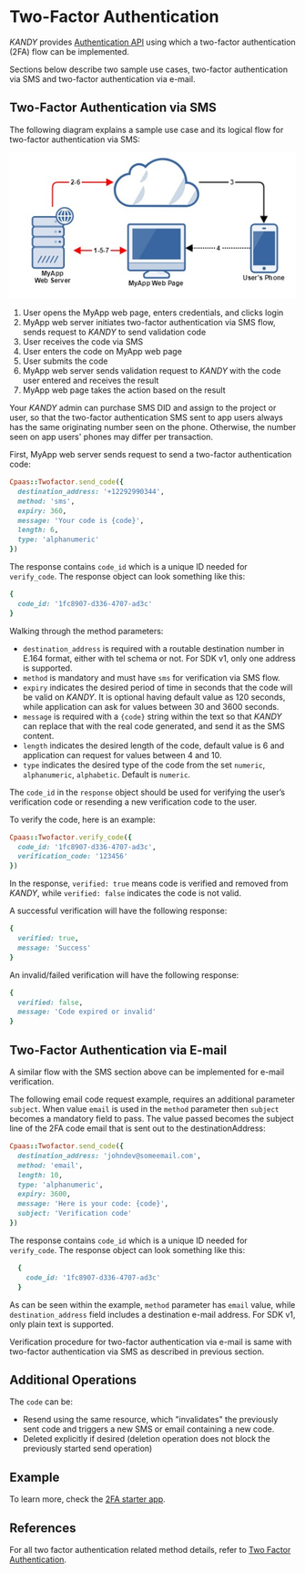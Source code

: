 # Two-Factor Authentication
$KANDY$ provides [Authentication API](/developer/references/ruby/1.2.0#twofactor-send-code) using which a two-factor authentication (2FA) flow can be implemented.

Sections below describe two sample use cases, two-factor authentication via SMS and two-factor authentication via e-mail.

## Two-Factor Authentication via SMS
The following diagram explains a sample use case and its logical flow for two-factor authentication via SMS:

![2FA via SMS flow](2fa-flow.png)

1. User opens the MyApp web page, enters credentials, and clicks login
2. MyApp web server initiates two-factor authentication via SMS flow, sends request to $KANDY$ to send validation code
3. User receives the code via SMS
4. User enters the code on MyApp web page
5. User submits the code
6. MyApp web server sends validation request to $KANDY$ with the code user entered and receives the result
7. MyApp web page takes the action based on the result

Your $KANDY$ admin can purchase SMS DID and assign to the project or user, so that the two-factor authentication SMS sent to app users always has the same originating number seen on the phone. Otherwise, the number seen on app users' phones may differ per transaction.

First, MyApp web server sends request to send a two-factor authentication code:

```ruby
Cpaas::Twofactor.send_code({
  destination_address: '+12292990344',
  method: 'sms',
  expiry: 360,
  message: 'Your code is {code}',
  length: 6,
  type: 'alphanumeric'
})
```
The response contains `code_id` which is a unique ID needed for `verify_code`. The response object can look something like this:
```ruby
{
  code_id: '1fc8907-d336-4707-ad3c'
}
```

Walking through the method parameters:

+ `destination_address` is required with a routable destination number in E.164 format, either with tel schema or not. For SDK v1, only one address is supported.
+ `method` is mandatory and must have `sms` for verification via SMS flow.
+ `expiry` indicates the desired period of time in seconds that the code will be valid on $KANDY$. It is optional having default value as 120 seconds, while application can ask for values between 30 and 3600 seconds.
+ `message` is required with a `{code}` string within the text so that $KANDY$ can replace that with the real code generated, and send it as the SMS content.
+ `length` indicates the desired length of the code, default value is 6 and application can request for values between 4 and 10.
+ `type` indicates the desired type of the code from the set `numeric`, `alphanumeric`, `alphabetic`. Default is `numeric`.

The `code_id` in the `response` object should be used for verifying the user’s verification code or resending a new verification code to the user.

To verify the code, here is an example:

```ruby
Cpaas::Twofactor.verify_code({
  code_id: '1fc8907-d336-4707-ad3c',
  verification_code: '123456'
})
```
In the response, `verified: true` means code is verified and removed from $KANDY$, while `verified: false` indicates the code is not valid.

A successful verification will have the following response:
```ruby
{
  verified: true,
  message: 'Success'
}
```
An invalid/failed verification will have the following response:
```ruby
{
  verified: false,
  message: 'Code expired or invalid'
}
```

## Two-Factor Authentication via E-mail
A similar flow with the SMS section above can be implemented for e-mail verification.

The following email code request example, requires an additional parameter `subject`. When value `email` is used in the `method` parameter then `subject` becomes a mandatory field to pass. The value passed becomes the subject line of the 2FA code email that is sent out to the destinationAddress:

```ruby
Cpaas::Twofactor.send_code({
  destination_address: 'johndev@someemail.com',
  method: 'email',
  length: 10,
  type: 'alphanumeric',
  expiry: 3600,
  message: 'Here is your code: {code}',
  subject: 'Verification code'
})
```
The response contains `code_id` which is a unique ID needed for `verify_code`. The response object can look something like this:
```ruby
  {
    code_id: '1fc8907-d336-4707-ad3c'
  }
```

As can be seen within the example, `method` parameter has `email` value, while `destination_address` field includes a destination e-mail address. For SDK v1, only plain text is supported.

Verification procedure for two-factor authentication via e-mail is same with two-factor authentication via SMS as described in previous section.

## Additional Operations
The `code` can be:

+ Resend using the same resource, which "invalidates" the previously sent code and triggers a new SMS or email containing a new code.
+ Deleted explicitly if desired (deletion operation does not block the previously started send operation)

## Example
To learn more, check the [2FA starter app](https://github.com/Kandy-IO/kandy-cpaas-ruby-sdk/tree/v1.2.0/examples/2fa).

## References
For all two factor authentication related method details, refer to [Two Factor Authentication](/developer/references/ruby/1.2.0#twofactor-send-code).
